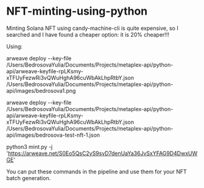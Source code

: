# NFT-minting-using-python
Minting Solana NFT using candy-machine-cli is quite expensive, so I searched and I have found a cheaper option: it is 20% cheaper!!!

Using:

arweave deploy --key-file /Users/BedrosovaYulia/Documents/Projects/metaplex-api/python-api/arweave-keyfile-rpLKsmy-xTFUyFezwRi3vQWuHghA96cuWbAkLhpRtbY.json /Users/BedrosovaYulia/Documents/Projects/metaplex-api/python-api/images/bedrosova1.png

arweave deploy --key-file /Users/BedrosovaYulia/Documents/Projects/metaplex-api/python-api/arweave-keyfile-rpLKsmy-xTFUyFezwRi3vQWuHghA96cuWbAkLhpRtbY.json /Users/BedrosovaYulia/Documents/Projects/metaplex-api/python-api/images/bedrosova-test-nft-1.json

python3 mint.py -j 'https://arweave.net/S0Eo5QsC2yS9svD7denUaYa36JvSxYFAG9D4DwxUWGE'

You can put these commands in the pipeline and use them for your NFT batch generation.
